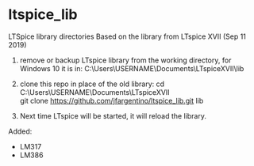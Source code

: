 # ltspice_lib

LTSpice library directories
Based on the library from LTspice XVII (Sep 11 2019)


1. remove or backup LTspice library from the working directory,
for Windows 10 it is in:
C:\Users\USERNAME\Documents\LTspiceXVII\lib

2. clone this repo in place of the old library:
cd C:\Users\USERNAME\Documents\LTspiceXVII\
git clone https://github.com/jfargentino/ltspice_lib.git lib

3. Next time LTspice will be started, it will reload the library.

Added:
 - LM317
 - LM386
